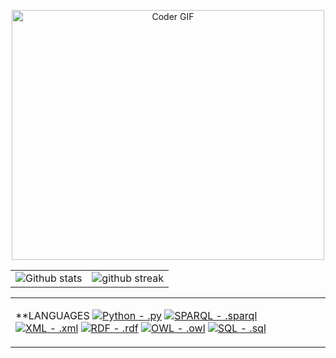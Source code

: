 

<p align="center">
<a href="#"><img src="https://media.giphy.com/media/SWoSkN6DxTszqIKEqv/giphy.gif" alt="Coder GIF" width="500" height="400"></a>
</p>



|                                                                                                           |                                                                                      |
| --------------------------------------------------------------------------------------------------------- | ------------------------------------------------------------------------------------ |
| ![Github stats](https://github-readme-stats.vercel.app/api?username=matteoLorenzini&show_icons=true&locale=en) | ![github streak](https://github-readme-streak-stats.herokuapp.com/?user=matteoLorenzini&) |

<table style="border: none">
  <tr>
  <td width="50%" valign="top">

**LANGUAGES
[![Python - .py](https://img.shields.io/badge/Python-.py-2ea44f)](https://) [![SPARQL - .sparql](https://img.shields.io/badge/SPARQL-.sparql-blue)](https://) [![XML - .xml](https://img.shields.io/badge/XML-.xml-blue)](https://) [![RDF - .rdf](https://img.shields.io/badge/RDF-.rdf-blue)](https://) [![OWL - .owl](https://img.shields.io/badge/OWL-.owl-blue)](https://) [![SQL - .sql](https://img.shields.io/badge/SQL-.sql-orange)](https://)
